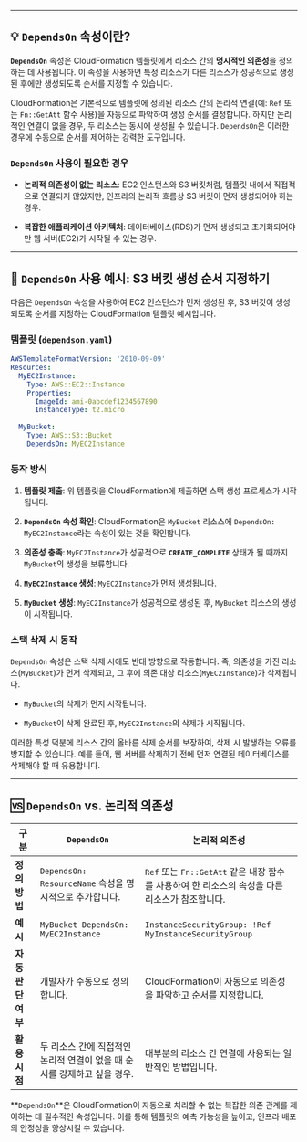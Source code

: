 
---

## 💡 `DependsOn` 속성이란?

**`DependsOn`** 속성은 CloudFormation 템플릿에서 리소스 간의 **명시적인 의존성**을 정의하는 데 사용됩니다. 이 속성을 사용하면 특정 리소스가 다른 리소스가 성공적으로 생성된 후에만 생성되도록 순서를 지정할 수 있습니다.

CloudFormation은 기본적으로 템플릿에 정의된 리소스 간의 논리적 연결(예: `Ref` 또는 `Fn::GetAtt` 함수 사용)을 자동으로 파악하여 생성 순서를 결정합니다. 하지만 논리적인 연결이 없을 경우, 두 리소스는 동시에 생성될 수 있습니다. `DependsOn`은 이러한 경우에 수동으로 순서를 제어하는 강력한 도구입니다.

### `DependsOn` 사용이 필요한 경우

- **논리적 의존성이 없는 리소스**: EC2 인스턴스와 S3 버킷처럼, 템플릿 내에서 직접적으로 연결되지 않았지만, 인프라의 논리적 흐름상 S3 버킷이 먼저 생성되어야 하는 경우.
    
- **복잡한 애플리케이션 아키텍처**: 데이터베이스(RDS)가 먼저 생성되고 초기화되어야만 웹 서버(EC2)가 시작될 수 있는 경우.
    

---

## 📝 `DependsOn` 사용 예시: S3 버킷 생성 순서 지정하기

다음은 `DependsOn` 속성을 사용하여 EC2 인스턴스가 먼저 생성된 후, S3 버킷이 생성되도록 순서를 지정하는 CloudFormation 템플릿 예시입니다.

### 템플릿 (`dependson.yaml`)

```YAML
AWSTemplateFormatVersion: '2010-09-09'
Resources:
  MyEC2Instance:
    Type: AWS::EC2::Instance
    Properties:
      ImageId: ami-0abcdef1234567890
      InstanceType: t2.micro
      
  MyBucket:
    Type: AWS::S3::Bucket
    DependsOn: MyEC2Instance
```

### 동작 방식

1. **템플릿 제출**: 위 템플릿을 CloudFormation에 제출하면 스택 생성 프로세스가 시작됩니다.
    
2. **`DependsOn` 속성 확인**: CloudFormation은 `MyBucket` 리소스에 `DependsOn: MyEC2Instance`라는 속성이 있는 것을 확인합니다.
    
3. **의존성 충족**: `MyEC2Instance`가 성공적으로 **`CREATE_COMPLETE`** 상태가 될 때까지 `MyBucket`의 생성을 보류합니다.
    
4. **`MyEC2Instance` 생성**: `MyEC2Instance`가 먼저 생성됩니다.
    
5. **`MyBucket` 생성**: `MyEC2Instance`가 성공적으로 생성된 후, `MyBucket` 리소스의 생성이 시작됩니다.
    

### 스택 삭제 시 동작

`DependsOn` 속성은 스택 삭제 시에도 반대 방향으로 작동합니다. 즉, 의존성을 가진 리소스(`MyBucket`)가 먼저 삭제되고, 그 후에 의존 대상 리소스(`MyEC2Instance`)가 삭제됩니다.

- `MyBucket`의 삭제가 먼저 시작됩니다.
    
- `MyBucket`이 삭제 완료된 후, `MyEC2Instance`의 삭제가 시작됩니다.
    

이러한 특성 덕분에 리소스 간의 올바른 삭제 순서를 보장하여, 삭제 시 발생하는 오류를 방지할 수 있습니다. 예를 들어, 웹 서버를 삭제하기 전에 먼저 연결된 데이터베이스를 삭제해야 할 때 유용합니다.

---

## 🆚 `DependsOn` vs. 논리적 의존성

|구분|`DependsOn`|논리적 의존성|
|---|---|---|
|**정의 방법**|`DependsOn: ResourceName` 속성을 명시적으로 추가합니다.|`Ref` 또는 `Fn::GetAtt` 같은 내장 함수를 사용하여 한 리소스의 속성을 다른 리소스가 참조합니다.|
|**예시**|`MyBucket DependsOn: MyEC2Instance`|`InstanceSecurityGroup: !Ref MyInstanceSecurityGroup`|
|**자동 판단 여부**|개발자가 수동으로 정의합니다.|CloudFormation이 자동으로 의존성을 파악하고 순서를 지정합니다.|
|**활용 시점**|두 리소스 간에 직접적인 논리적 연결이 없을 때 순서를 강제하고 싶을 경우.|대부분의 리소스 간 연결에 사용되는 일반적인 방법입니다.|

**`DependsOn`**은 CloudFormation이 자동으로 처리할 수 없는 복잡한 의존 관계를 제어하는 데 필수적인 속성입니다. 이를 통해 템플릿의 예측 가능성을 높이고, 인프라 배포의 안정성을 향상시킬 수 있습니다.